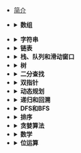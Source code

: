 * [简介](README.md)


* <details><summary><b>数组</b></summary>

    - [1.两数之和:fire:](leetcode/1.两数之和.md) 
    - [54.螺旋矩阵/剑指 Offer 29.顺时针打印矩阵](剑指offer/29.顺时针打印矩阵.md)
    - [剑指 Offer 03.数组中重复的数字](剑指offer/03.数组中重复的数字.md)
    - [剑指 Offer 39.数组中出现次数超过一半的数字](剑指offer/39.数组中出现次数超过一半的数字.md)
    - [剑指 Offer 56 - I.数组中数字出现的次数](剑指offer/56-I.数组中数字出现的次数.md)
    - [剑指 Offer 56 - II.数组中数字出现的次数 II](剑指offer/56-II.数组中数字出现的次数II.md)


- <details><summary><b>字符串</b></summary>

    - [5.最长回文子串](leetcode/5.最长回文子串.md)
    - [剑指 Offer 05.替换空格](剑指offer/05.替换空格.md)
    - [剑指 Offer 48.最长不含重复字符的子字符串](剑指offer/48.最长不含重复字符的子字符串.md)
    - [剑指 Offer 50.第一个只出现一次的字符](剑指offer/50.第一个只出现一次的字符.md)
    - [剑指 Offer 58-II.左旋转字符串](剑指offer/58-II.左旋转字符串.md)

- <details><summary><b>链表</b></summary>

    - [2.两数相加](leetcode/2.两数相加.md)
    - [141.环形链表:fire:](leetcode/141.环形链表.md)
    - [146.LRU 缓存机制:fire:](leetcode/146.LRU缓存机制.md)
    - [剑指 Offer 24.反转链表:fire:](剑指offer/24.反转链表.md)


- <details><summary><b>栈、队列和滑动窗口</b></summary>

  - [3.无重复字符的最长子串](leetcode/3.无重复字符的最长子串.md)
  - [20.有效的括号](leetcode/20.有效的括号.md)
  - [76.最小覆盖子串](leetcode/76.最小覆盖子串.md)
  - [剑指 Offer 06.从尾到头打印链表](剑指offer/06.从尾到头打印链表.md)
  - [剑指 Offer 09.用两个栈实现队列](剑指offer/09.用两个栈实现队列.md)
  - [剑指 Offer 30.包含 min 函数的栈](剑指offer/30.包含min函数的栈.md)
  - [剑指 Offer 59-I.滑动窗口的最大值](剑指offer/59-I.滑动窗口的最大值.md)
  - [剑指 Offer 59-II.队列的最大值](剑指offer/59-II.队列的最大值.md)

- <details><summary><b>树</b></summary>

    - [94.二叉树的中序遍历](leetcode/94.二叉树的中序遍历.md)
    - [101.对称二叉树/剑指 Offer 28.对称的二叉树](剑指offer/28.对称的二叉树.md)
    - [102.二叉树的层序遍历/剑指 Offer 32-II.从上到下打印二叉树:fire:](剑指offer/32-II.从上到下打印二叉树.md)
    - [113.路径总和II/剑指 Offer 34.二叉树中和为某一值的路径:fire:](剑指offer/34.二叉树中和为某一值的路径:fire:.md)
    - [105. 从前序与中序遍历序列构造二叉树/剑指 Offer 07.重建二叉树:fire:](剑指offer/07.重建二叉树.md)
    - [226.翻转二叉树/剑指 Offer 27.二叉树的镜像](剑指offer/27.二叉树的镜像.md)
    - [236.二叉树的最近公共祖先/剑指 Offer 68 - II. 二叉树的最近公共祖先:fire:](leetcode/236.二叉树的最近公共祖先.md)
    - [297.二叉树的序列化与反序列化/剑指 Offer 37.序列化二叉树](剑指offer/37.序列化二叉树.md)
    - [剑指 Offer 04.二维数组中的查找](剑指offer/04.二维数组中的查找.md)
    - [剑指 Offer 26.树的子结构](剑指offer/26.树的子结构.md)
    - [剑指 Offer 32-I.从上到下打印二叉树](剑指offer/32-I.从上到下打印二叉树.md)
    - [剑指 Offer 32-III.从上到下打印二叉树](剑指offer/32-III.从上到下打印二叉树.md)
    - [104. 二叉树的最大深度/剑指Offer 55 - I.二叉树的深度:fire:](55-I.二叉树的深度.md)
    - [剑指 Offer 54.二叉搜索树的第 k 大节点](剑指offer/54.二叉搜索树的第k大节点.md)
    - [剑指 Offer 55 - II.平衡二叉树:fire:](剑指offer/55-II.平衡二叉树.md)
    
- <details><summary><b>二分查找</b></summary>

    - [剑指 Offer 11.旋转数组的最小数字](剑指offer/11.旋转数组的最小数字.md)
    - [剑指 Offer 50.第一个只出现一次的字符](剑指offer/50.第一个只出现一次的字符.md)
    
- <details><summary><b>双指针</b></summary>

    - [11.盛最多水的容器](leetcode/11.盛最多水的容器.md)
    - [19.删除链表的倒数第 N 个结点](leetcode/19.删除链表的倒数第N个结点.md)
    - [21.合并两个有序链表/剑指 Offer 25.合并两个排序的链表:fire:](剑指offer/25.合并两个排序的链表.md)
    - [88.合并两个有序数组/NC22.合并两个有序数组:fire:](leetcode/88.合并两个有序数组.md)
    - [42.接雨水](leetcode/42.接雨水.md)
    - [75.颜色分类](leetcode/75.颜色分类.md)
    - [剑指 Offer 18.删除链表的节点](剑指offer/18.删除链表的节点.md)
    - [剑指 Offer 21.调整数组顺序使奇数位于偶数前面](剑指offer/21.调整数组顺序使奇数位于偶数前面.md)
    - [剑指 Offer 22.链表中倒数第k个节点](剑指offer/22.链表中倒数第k个节点.md)
    
- <details><summary><b>动态规划</b></summary>

    - [19.正则表达式匹配/剑指 Offer 19. 正则表达式匹配](剑指offer/19.正则表达式匹配.md)
    - [62.不同路径](leetcode/62.不同路径.md)
    - [64.最小路径和](leetcode/64.最小路径和.md)
    - [70.爬楼梯](leetcode/70.爬楼梯.md)
    - [72.编辑距离/NC35.最小编辑代价](leetcode/72.编辑距离.md)
    - [剑指 Offer 10- I.斐波那契数列](剑指offer/10-I.斐波那契数列.md)
    - [剑指 Offer 10- II.青蛙跳台阶问题](剑指offer/10-II.青蛙跳台阶问题.md)
    
- <details><summary><b>递归和回溯</b></summary>

    - [17.电话号码的字母组合](leetcode/17.电话号码的字母组合.md)
    - [22.括号生成](leetcode/22.括号生成.md)
    - [23.合并K个升序链表/NC51.合并k个已排序的链表:fire:](leetcode/23.合并K个升序链表.md)
    - [39.组合总和](leetcode/39.组合总和.md)
    - [46.全排列](leetcode/46.全排列.md)
    - [78.子集](leetcode/78.子集.md)
    
- <details><summary><b>DFS和BFS</b></summary>

    - [79.单词搜索/剑指 Offer 12.矩阵中的路径](剑指offer/12.矩阵中的路径.md)
    - [剑指 Offer 13.机器人的运动范围](剑指offer/13.机器人的运动范围.md)
    - [剑指 Offer 17.打印从1到最大的n位数](剑指offer/17.打印从1到最大的n位数.md)
    
- <details><summary><b>排序</b></summary>

    - [剑指 Offer 40.最小的 k 个数:fire:](剑指offer/40.最小的k个数.md)
    
- <details><summary><b>贪婪算法</b></summary>

    - [56.合并区间](leetcode/56.合并区间.md)

- <details><summary><b>数学</b></summary>

    - [48.旋转图像](leetcode/48.旋转图像.md)
    - [55.跳跃游戏](leetcode/55.跳跃游戏.md)
    - [剑指 Offer 66.构建乘积数组](https://leetcode-cn.com/problems/two-sum/)

- <details><summary><b>位运算</b></summary>

    - [剑指 Offer 15.二进制中 1 的个数](剑指offer/15.二进制中1的个数.md)

